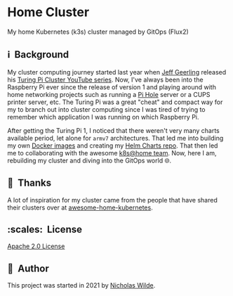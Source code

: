 # Home Cluster

My home Kubernetes (k3s) cluster managed by GitOps (Flux2)

## :information_source:&nbsp; Background

My cluster computing journey started last year when [Jeff Geerling] released
his [Turing Pi Cluster YouTube series][1]. Now, I've always been into the
Raspberry Pi ever since the release of version 1 and playing around with
home networking projects such as running a [Pi Hole] server or a CUPS
printer server, etc. The Turing Pi was a great "cheat" and compact
way for my to branch out into cluster computing since I was tired
of trying to remember which application I was running on which
Raspberry Pi.

After getting the Turing Pi 1, I noticed that there weren't very many charts
available period, let alone for `armv7` architectures. That led me into
building my own [Docker images] and creating my [Helm Charts repo]. That
then led me to collaborating with the awesome [k8s@home team]. Now, here I
am, rebuilding my cluster and diving into the GitOps world :globe_with_meridians:.

## :handshake:&nbsp; Thanks

A lot of inspiration for my cluster came from the people that have shared their
clusters over at [awesome-home-kubernetes][awesome].

## :scales:&nbsp; License

[Apache 2.0 License][license]

## :pencil:&nbsp; Author

This project was started in 2021 by [Nicholas Wilde].

[awesome]: https://github.com/k8s-at-home/awesome-home-kubernetes
[Nicholas Wilde]: https://github.com/nicholaswilde/
[license]: https://github.com/nicholaswilde/home-cluster/blob/main/LICENSE
[Jeff Geerling]: https://www.jeffgeerling.com/
[1]: https://www.youtube.com/watch?v=kgVz4-SEhbE&list=PL2_OBreMn7Frk57NLmLheAaSSpJLLL90G
[k8s@home team]: https://github.com/k8s-at-home
[Helm Charts repo]: https://github.com/nicholaswilde/helm-charts
[Docker images]: https://hub.docker.com/u/nicholaswilde
[Pi Hole]: https://pi-hole.net/
